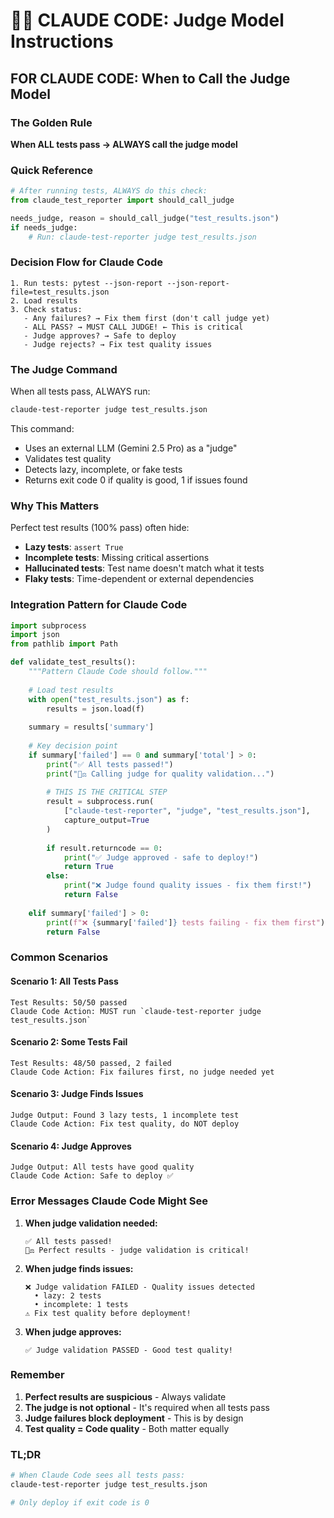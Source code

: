 # 🧑‍⚖️ CLAUDE CODE: Judge Model Instructions

## FOR CLAUDE CODE: When to Call the Judge Model

### The Golden Rule
**When ALL tests pass → ALWAYS call the judge model**

### Quick Reference

```python
# After running tests, ALWAYS do this check:
from claude_test_reporter import should_call_judge

needs_judge, reason = should_call_judge("test_results.json")
if needs_judge:
    # Run: claude-test-reporter judge test_results.json
```

### Decision Flow for Claude Code

```
1. Run tests: pytest --json-report --json-report-file=test_results.json
2. Load results
3. Check status:
   - Any failures? → Fix them first (don't call judge yet)
   - ALL PASS? → MUST CALL JUDGE! ← This is critical
   - Judge approves? → Safe to deploy
   - Judge rejects? → Fix test quality issues
```

### The Judge Command

When all tests pass, ALWAYS run:

```bash
claude-test-reporter judge test_results.json
```

This command:
- Uses an external LLM (Gemini 2.5 Pro) as a "judge"
- Validates test quality
- Detects lazy, incomplete, or fake tests
- Returns exit code 0 if quality is good, 1 if issues found

### Why This Matters

Perfect test results (100% pass) often hide:
- **Lazy tests**: `assert True` 
- **Incomplete tests**: Missing critical assertions
- **Hallucinated tests**: Test name doesn't match what it tests
- **Flaky tests**: Time-dependent or external dependencies

### Integration Pattern for Claude Code

```python
import subprocess
import json
from pathlib import Path

def validate_test_results():
    """Pattern Claude Code should follow."""
    
    # Load test results
    with open("test_results.json") as f:
        results = json.load(f)
    
    summary = results['summary']
    
    # Key decision point
    if summary['failed'] == 0 and summary['total'] > 0:
        print("✅ All tests passed!")
        print("🧑‍⚖️ Calling judge for quality validation...")
        
        # THIS IS THE CRITICAL STEP
        result = subprocess.run(
            ["claude-test-reporter", "judge", "test_results.json"],
            capture_output=True
        )
        
        if result.returncode == 0:
            print("✅ Judge approved - safe to deploy!")
            return True
        else:
            print("❌ Judge found quality issues - fix them first!")
            return False
    
    elif summary['failed'] > 0:
        print(f"❌ {summary['failed']} tests failing - fix them first")
        return False
```

### Common Scenarios

#### Scenario 1: All Tests Pass
```
Test Results: 50/50 passed
Claude Code Action: MUST run `claude-test-reporter judge test_results.json`
```

#### Scenario 2: Some Tests Fail
```
Test Results: 48/50 passed, 2 failed
Claude Code Action: Fix failures first, no judge needed yet
```

#### Scenario 3: Judge Finds Issues
```
Judge Output: Found 3 lazy tests, 1 incomplete test
Claude Code Action: Fix test quality, do NOT deploy
```

#### Scenario 4: Judge Approves
```
Judge Output: All tests have good quality
Claude Code Action: Safe to deploy ✅
```

### Error Messages Claude Code Might See

1. **When judge validation needed:**
   ```
   ✅ All tests passed!
   🧑‍⚖️ Perfect results - judge validation is critical!
   ```

2. **When judge finds issues:**
   ```
   ❌ Judge validation FAILED - Quality issues detected
     • lazy: 2 tests
     • incomplete: 1 tests
   ⚠️ Fix test quality before deployment!
   ```

3. **When judge approves:**
   ```
   ✅ Judge validation PASSED - Good test quality!
   ```

### Remember

1. **Perfect results are suspicious** - Always validate
2. **The judge is not optional** - It's required when all tests pass
3. **Judge failures block deployment** - This is by design
4. **Test quality = Code quality** - Both matter equally

### TL;DR

```bash
# When Claude Code sees all tests pass:
claude-test-reporter judge test_results.json

# Only deploy if exit code is 0
```